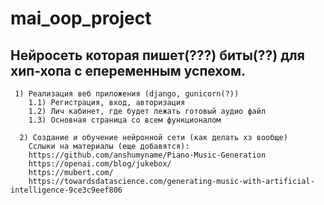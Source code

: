   # mai_oop_project

## Нейросеть которая пишет(???) биты(??) для хип-хопа с епеременным успехом.


```
 1) Реализация веб приложения (django, gunicorn(?))
    1.1) Регистрация, вход, авторизация
    1.2) Лич кабинет, где будет лежать готовый аудио файл
    1.3) Основная страница со всем функционалом
```
``` 
  2) Создание и обучение нейронной сети (как делать хз вообще)
    Сслыки на материалы (еще добавятся):
    https://github.com/anshumyname/Piano-Music-Generation
    https://openai.com/blog/jukebox/
    https://mubert.com/
    https://towardsdatascience.com/generating-music-with-artificial-intelligence-9ce3c9eef806
```

